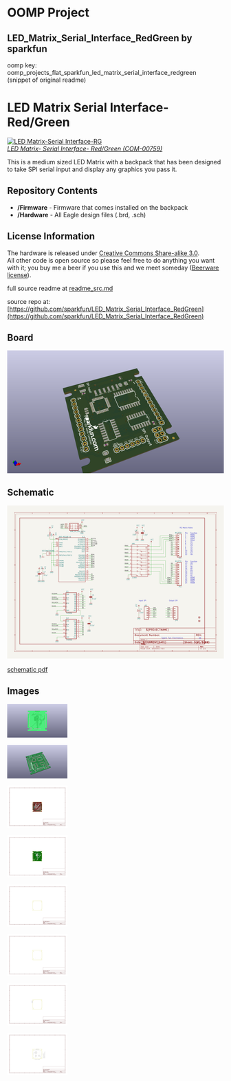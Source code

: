 # OOMP Project  
## LED_Matrix_Serial_Interface_RedGreen  by sparkfun  
  
oomp key: oomp_projects_flat_sparkfun_led_matrix_serial_interface_redgreen  
(snippet of original readme)  
  
LED Matrix Serial Interface-Red/Green  
======================================  
  
  
[![LED Matrix-Serial Interface-RG](https://dlnmh9ip6v2uc.cloudfront.net/images/products/7/5/9/00759-01_i_ma.jpg)    
*LED Matrix- Serial Interface- Red/Green (COM-00759)*](https://www.sparkfun.com/products/759)  
  
This is a medium sized LED Matrix with a backpack that has been designed to take SPI serial input and display any graphics you pass it.  
  
Repository Contents  
-------------------  
* **/Firmware** - Firmware that comes installed on the backpack  
* **/Hardware** - All Eagle design files (.brd, .sch)  
  
License Information  
-------------------  
The hardware is released under [Creative Commons Share-alike 3.0](http://creativecommons.org/licenses/by-sa/3.0/).    
All other code is open source so please feel free to do anything you want with it; you buy me a beer if you use this and we meet someday ([Beerware license](http://en.wikipedia.org/wiki/Beerware)).  
  
  
  full source readme at [readme_src.md](readme_src.md)  
  
source repo at: [https://github.com/sparkfun/LED_Matrix_Serial_Interface_RedGreen](https://github.com/sparkfun/LED_Matrix_Serial_Interface_RedGreen)  
## Board  
  
[![working_3d.png](working_3d_600.png)](working_3d.png)  
## Schematic  
  
[![working_schematic.png](working_schematic_600.png)](working_schematic.png)  
  
[schematic pdf](working_schematic.pdf)  
## Images  
  
[![working_3D_bottom.png](working_3D_bottom_140.png)](working_3D_bottom.png)  
  
[![working_3D_top.png](working_3D_top_140.png)](working_3D_top.png)  
  
[![working_assembly_page_01.png](working_assembly_page_01_140.png)](working_assembly_page_01.png)  
  
[![working_assembly_page_02.png](working_assembly_page_02_140.png)](working_assembly_page_02.png)  
  
[![working_assembly_page_03.png](working_assembly_page_03_140.png)](working_assembly_page_03.png)  
  
[![working_assembly_page_04.png](working_assembly_page_04_140.png)](working_assembly_page_04.png)  
  
[![working_assembly_page_05.png](working_assembly_page_05_140.png)](working_assembly_page_05.png)  
  
[![working_assembly_page_06.png](working_assembly_page_06_140.png)](working_assembly_page_06.png)  
